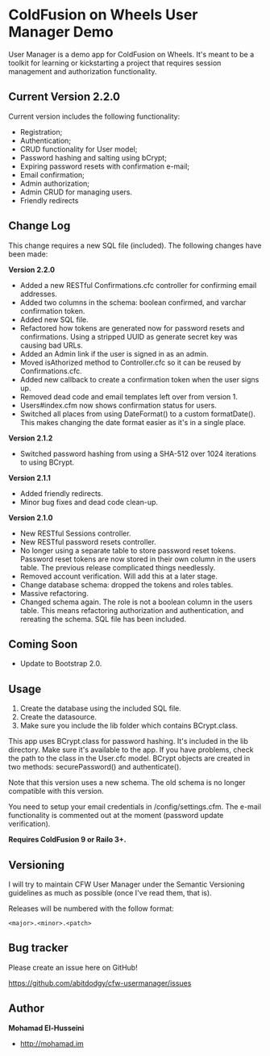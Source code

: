 ColdFusion on Wheels User Manager Demo
======================================

User Manager is a demo app for ColdFusion on Wheels. It's meant to be a toolkit for learning or kickstarting a project that requires session management and authorization functionality.


Current Version 2.2.0
---------------------

Current version includes the following functionality:

* Registration;
* Authentication;
* CRUD functionality for User model;
* Password hashing and salting using bCrypt;
* Expiring password resets with confirmation e-mail;
* Email confirmation;
* Admin authorization;
* Admin CRUD for managing users.
* Friendly redirects

Change Log
----------

This change requires a new SQL file (included). The following changes have been made:

**Version 2.2.0**
* Added a new RESTful Confirmations.cfc controller for confirming email addresses.
* Added two columns in the schema: boolean confirmed, and varchar confirmation token.
* Added new SQL file.
* Refactored how tokens are generated now for password resets and confirmations. Using a stripped UUID as generate secret key was causing bad URLs.
* Added an Admin link if the user is signed in as an admin.
* Moved isAthorized method to Controller.cfc so it can be reused by Confirmations.cfc.
* Added new callback to create a confirmation token when the user signs up.
* Removed dead code and email templates left over from version 1.
* Users#index.cfm now shows confirmation status for users.
* Switched all places from using DateFormat() to a custom formatDate(). This makes changing the date format easier as it's in a single place.


**Version 2.1.2**
* Switched password hashing from using a SHA-512 over 1024 iterations to using BCrypt.

**Version 2.1.1**
* Added friendly redirects.
* Minor bug fixes and dead code clean-up.

**Version 2.1.0**
* New RESTful Sessions controller.
* New RESTful password resets controller.
* No longer using a separate table to store password reset tokens. Password reset tokens are now stored in their own column in the users table. The previous release complicated things needlessly.
* Removed account verification. Will add this at a later stage.
* Change database schema: dropped the tokens and roles tables.
* Massive refactoring.
* Changed schema again. The role is not a boolean column in the users table. This means refactoring authorization and authentication, and rereating the schema. SQL file has been included.

Coming Soon
-----------

* Update to Bootstrap 2.0.

Usage
-----

1. Create the database using the included SQL file.
2. Create the datasource.
3. Make sure you include the lib folder which contains BCrypt.class.

This app uses BCrypt.class for password hashing. It's included in the lib directory. Make sure it's available to the app. If you have problems, check the path to the class in the User.cfc model. BCrypt objects are created in two methods: securePassword() and authenticate().

Note that this version uses a new schema. The old schema is no longer compatible with this version.

You need to setup your email credentials in /config/settings.cfm. The e-mail functionality is commented out at the moment (password update verification).

**Requires ColdFusion 9 or Railo 3+.**


Versioning
----------

I will try to maintain CFW User Manager under the Semantic Versioning guidelines as much as possible (once I've read them, that is).

Releases will be numbered with the follow format:

`<major>.<minor>.<patch>`

Bug tracker
-----------

Please create an issue here on GitHub!

https://github.com/abitdodgy/cfw-usermanager/issues


Author
-------

**Mohamad El-Husseini**

+ http://mohamad.im